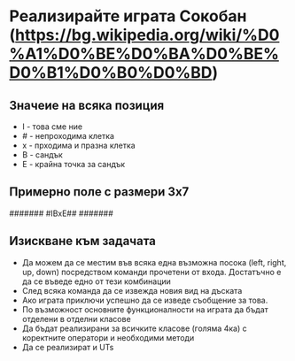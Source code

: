 # Реализирайте играта Сокобан (https://bg.wikipedia.org/wiki/%D0%A1%D0%BE%D0%BA%D0%BE%D0%B1%D0%B0%D0%BD)

## Значеие на всяка позиция
 - I - това сме ние
 - \# - непроходима клетка
 - x - прходима и празна клетка
 - B - сандък
 - Е - крайна точка за сандък

## Примерно поле с размери 3x7
#######
#IBxE##
#######

## Изискване към задачата
 - Да можем да се местим във всяка една възможна посока (left, right, up, down) посредством команди прочетени от входа. Достатъчно е да се въведе едно от тези комбинации
 - След всяка команда да се извежда новия вид на дъската
 - Ако играта приключи успешно да се изведе съобщение за това.
 - По възможност основните функционалности на играта да бъдат отделени в отделни класове
 - Да бъдат реализирани за всичките класове (голяма 4ка) с коректните оператори и необходими методи
 - Да се реализират и UTs